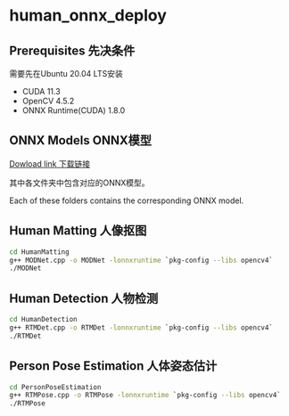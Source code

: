 # human_onnx_deploy
## Prerequisites 先决条件
需要先在Ubuntu 20.04 LTS安装
* CUDA 11.3
* OpenCV 4.5.2
* ONNX Runtime(CUDA) 1.8.0
## ONNX Models ONNX模型
[Dowload link 下载链接](https://www.jianguoyun.com/p/DfJ_d3AQn9HcCxjtzowFIAA)

其中各文件夹中包含对应的ONNX模型。

Each of these folders contains the corresponding ONNX model. 

## Human Matting 人像抠图
```bash
cd HumanMatting
g++ MODNet.cpp -o MODNet -lonnxruntime `pkg-config --libs opencv4`
./MODNet
```

## Human Detection 人物检测
```bash
cd HumanDetection
g++ RTMDet.cpp -o RTMDet -lonnxruntime `pkg-config --libs opencv4`
./RTMDet
```

## Person Pose Estimation 人体姿态估计
```bash
cd PersonPoseEstimation
g++ RTMPose.cpp -o RTMPose -lonnxruntime `pkg-config --libs opencv4`
./RTMPose
```
